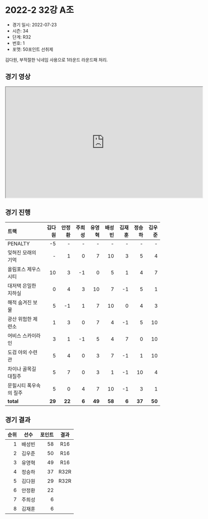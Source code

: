 # 2022-2 32강 A조

- 경기 일시: 2022-07-23
- 시즌: 34
- 단계: R32
- 번호: 1
- 포맷: 50포인트 선취제



김다원, 부적절한 닉네임 사용으로 1라운드 라운드패 처리.

## 경기 영상
<iframe width="640" height="360" allow="fullscreen;"
src="https://www.youtube.com/embed/ack_in9yJJU">
</iframe>

## 경기 진행

| 트랙 | 김다원 | 안정환 | 주희성 | 유영혁 | 배성빈 | 김재훈 | 정승하 | 김우준 |
|:---|---:|---:|---:|---:|---:|---:|---:|---:|
| PENALTY | -5 | - | - | - | - | - | - | - |
| 잊혀진 모래의 기억 | - | 1 | 0 | 7 | 10 | 3 | 5 | 4 |
| 올림포스 제우스 시티 | 10 | 3 | -1 | 0 | 5 | 1 | 4 | 7 |
| 대저택 은밀한 지하실 | 0 | 4 | 3 | 10 | 7 | -1 | 5 | 1 |
| 해적 숨겨진 보물 | 5 | -1 | 1 | 7 | 10 | 0 | 4 | 3 |
| 광산 위험한 제련소 | 1 | 3 | 0 | 7 | 4 | -1 | 5 | 10 |
| 어비스 스카이라인 | 3 | 1 | -1 | 5 | 4 | 7 | 0 | 10 |
| 도검 야외 수련관 | 5 | 4 | 0 | 3 | 7 | -1 | 1 | 10 |
| 차이나 골목길 대질주 | 5 | 7 | 0 | 3 | 1 | -1 | 10 | 4 |
| 문힐시티 폭우속의 질주 | 5 | 0 | 4 | 7 | 10 | -1 | 3 | 1 |
| __total__ | __29__ | __22__ | __6__ | __49__ | __58__ | __6__ | __37__ | __50__ |




## 경기 결과

| 순위 | 선수 | 포인트 | 결과 |
|---:|:---:|---:|:---:|
| 1 | 배성빈 | 58 | R16 |
| 2 | 김우준 | 50 | R16 |
| 3 | 유영혁 | 49 | R16 |
| 4 | 정승하 | 37 | R32R |
| 5 | 김다원 | 29 | R32R |
| 6 | 안정환 | 22 |  |
| 7 | 주희성 | 6 |  |
| 8 | 김재훈 | 6 |  |

